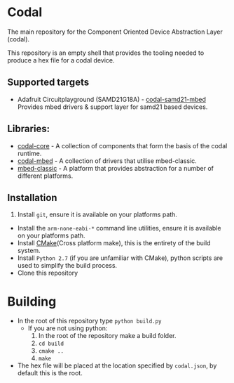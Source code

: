 # Codal

The main repository for the Component Oriented Device Abstraction Layer (codal).

This repository is an empty shell that provides the tooling needed to produce a hex file for a codal device.

## Supported targets
- Adafruit Circuitplayground (SAMD21G18A) - [codal-samd21-mbed](https://github.com/lancaster-university/codal-samd21-mbed) Provides mbed drivers & support layer for samd21 based devices.

## Libraries:
- [codal-core](https://github.com/lancaster-university/codal-core) - A collection of components that form the basis of the codal runtime.
- [codal-mbed](https://github.com/lancaster-university/codal-mbed) - A collection of drivers that utilise mbed-classic.
- [mbed-classic](https://github.com/lancaster-university/mbed-classic) - A platform that provides abstraction for a number of different platforms.

## Installation

1. Install `git`, ensure it is available on your platforms path.
- Install the `arm-none-eabi-*` command line utilities, ensure it is available on your platforms path.
- Install [CMake](https://cmake.org)(Cross platform make), this is the entirety of the build system.
- Install `Python 2.7` (if you are unfamiliar with CMake), python scripts are used to simplify the build process.
- Clone this repository

# Building
- In the root of this repository type `python build.py`
    - If you are not using python:
        1. In the root of the repository make a build folder.
        2. `cd build`
        3. `cmake ..`
        4. `make`
- The hex file will be placed at the location specified by `codal.json`, by default this is the root.
